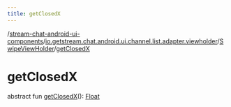 ```yaml
---
title: getClosedX
---
```

/[stream-chat-android-ui-components](../../index.md)/[io.getstream.chat.android.ui.channel.list.adapter.viewholder](../index.md)/[SwipeViewHolder](index.md)/[getClosedX](getClosedX.md)  
  
  
  
# getClosedX  
abstract fun [getClosedX](getClosedX.md)(): [Float](https://kotlinlang.org/api/latest/jvm/stdlib/kotlin/-float/index.html)
